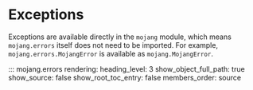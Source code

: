 # Exceptions

Exceptions are available directly in the `mojang` module, which means `mojang.errors` itself does not need to be imported. For example, `mojang.errors.MojangError` is available as `mojang.MojangError`.



::: mojang.errors
    rendering:
        heading_level: 3
        show_object_full_path: true
        show_source: false
        show_root_toc_entry: false
        members_order: source
